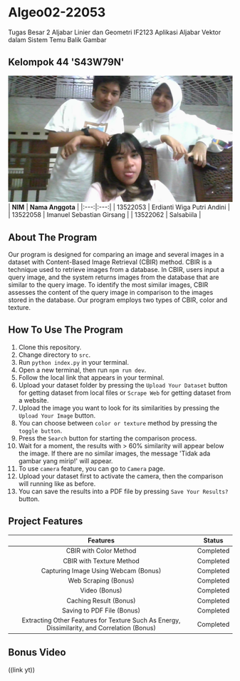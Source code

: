 # Algeo02-22053
Tugas Besar 2 Aljabar Linier dan Geometri IF2123
Aplikasi Aljabar Vektor dalam Sistem Temu Balik Gambar

## Kelompok 44 'S43W79N'
![Alt text](img//image.jpg)
| **NIM** | **Nama Anggota** |
|:---:|:---:|
| 13522053 | Erdianti Wiga Putri Andini |
| 13522058 | Imanuel Sebastian Girsang |
| 13522062 | Salsabiila |

## About The Program
Our program is designed for comparing an image and several images in a dataset with Content-Based Image Retrieval (CBIR) method. CBIR is a technique used to retrieve images from a database. In CBIR, users input a query image, and the system returns images from the database that are similar to the query image. To identify the most similar images, CBIR assesses the content of the query image in comparison to the images stored in the database. Our program employs two types of CBIR, color and texture. 

## How To Use The Program
1. Clone this repository.
2. Change directory to `src`.
3. Run `python index.py` in your terminal.
4. Open a new terminal, then run `npm run dev`.
5. Follow the local link that appears in your terminal.
6. Upload your dataset folder by pressing the `Upload Your Dataset` button for getting dataset from local files or `Scrape Web` for getting dataset from a website.
7. Upload the image you want to look for its similarities by pressing the `Upload Your Image` button.
8. You can choose between `color or texture` method by pressing the `toggle button`.
9. Press the `Search` button for starting the comparison process.
10. Wait for a moment, the results with > 60% similarity will appear below the image. If there are no similar images, the message 'Tidak ada gambar yang mirip!' will appear.
11. To use `camera` feature, you can go to `Camera` page.
12. Upload your dataset first to activate the camera, then the comparison will running like as before.
13. You can save the results into a PDF file by pressing `Save Your Results?` button.

## Project Features
| **Features** | **Status** |
|:---:|:---:|
| CBIR with Color Method | Completed |
| CBIR with Texture Method | Completed |
| Capturing Image Using Webcam (Bonus) | Completed |
| Web Scraping (Bonus) | Completed |
| Video (Bonus) | Completed |
| Caching Result (Bonus) | Completed |
| Saving to PDF File (Bonus) | Completed |
| Extracting Other Features for Texture Such As Energy, Dissimilarity, and Correlation (Bonus) | Completed |

## Bonus Video
((link yt))
